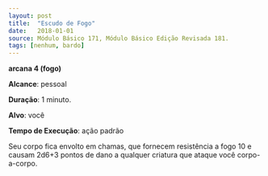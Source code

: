 ```yaml
---
layout: post
title:  "Escudo de Fogo"
date:   2018-01-01
source: Módulo Básico 171, Módulo Básico Edição Revisada 181.
tags: [nenhum, bardo]
---
```


**arcana 4 (fogo)**

**Alcance**: pessoal

**Duração**: 1 minuto.

**Alvo**: você

**Tempo de Execução**: ação padrão

Seu corpo fica envolto em chamas, que fornecem resistência a fogo 10 e causam 2d6+3 pontos de dano a qualquer criatura que ataque você corpo-a-corpo.
